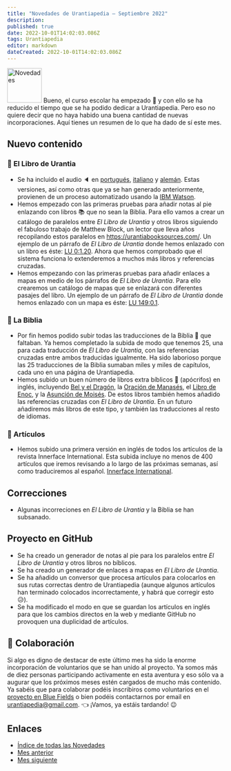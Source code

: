 ```yaml
---
title: "Novedades de Urantiapedia — Septiembre 2022"
description: 
published: true
date: 2022-10-01T14:02:03.086Z
tags: Urantiapedia
editor: markdown
dateCreated: 2022-10-01T14:02:03.086Z
---
```


<img src="/_assets/svg/icon-news.svg" alt="Novedades" style="width: 80px;"> Bueno, el curso escolar ha empezado :school: y con ello se ha reducido el tiempo que se ha podido dedicar a Urantiapedia. Pero eso no quiere decir que no haya habido una buena cantidad de nuevas incorporaciones. Aquí tienes un resumen de lo que ha dado de sí este mes.

## Nuevo contenido

### :blue_book: El Libro de Urantia

- Se ha incluido el audio :speaker: en [portugués](/pt/The_Urantia_Book/0), [italiano](/it/The_Urantia_Book/0) y [alemán](/de/The_Urantia_Book/0). Estas versiones, así como otras que ya se han generado anteriormente, provienen de un proceso automatizado usando la [IBM Watson](https://www.ibm.com/es-es/cloud/watson-speech-to-text).
- Hemos empezado con las primeras pruebas para añadir notas al pie enlazando con libros :books: que no sean la Biblia. Para ello vamos a crear un catálogo de paralelos entre _El Libro de Urantia_ y otros libros siguiendo el fabuloso trabajo de Matthew Block, un lector que lleva años recopilando estos paralelos en https://urantiabooksources.com/. Un ejemplo de un párrafo de _El Libro de Urantia_ donde hemos enlazado con un libro es éste: [LU 0:1.20](/es/The_Urantia_Book/0#p1_20). Ahora que hemos comprobado que el sistema funciona lo extenderemos a muchos más libros y referencias cruzadas.
- Hemos empezando con las primeras pruebas para añadir enlaces a mapas en medio de los párrafos de _El Libro de Urantia_. Para ello crearemos un catálogo de mapas que se enlazará con diferentes pasajes del libro. Un ejemplo de un párrafo de _El Libro de Urantia_ donde hemos enlazado con un mapa es éste: [LU 149:0.1](/es/The_Urantia_Book/149#p0_1).

### :closed_book: La Biblia

- Por fin hemos podido subir todas las traducciones de la Biblia :closed_book: que faltaban. Ya hemos completado la subida de modo que tenemos 25, una para cada traducción de _El Libro de Urantia_, con las referencias cruzadas entre ambos traducidas igualmente. Ha sido laborioso porque las 25 traducciones de la Biblia sumaban miles y miles de capítulos, cada uno en una página de Urantiapedia.
- Hemos subido un buen número de libros extra bíblicos :green_book: (apócrifos) en inglés, incluyendo [Bel y el Dragón](/en/Bible/Bel_and_the_Dragon/Index), la [Oración de Manasés](/en/Bible/Prayer_of_Manesseh/Index), el [Libro de Enoc](/en/Bible/Book_of_Enoch/Index), y la [Asunción de Moisés](/en/Bible/Assumption_of_Moses/Index). De estos libros también hemos añadido las referencias cruzadas con _El Libro de Urantia_. En un futuro añadiremos más libros de este tipo, y también las traducciones al resto de idiomas. 

### :page_with_curl: Artículos

- Hemos subido una primera versión en inglés de todos los artículos de la revista Innerface International. Esta subida incluye no menos de 400 artículos que iremos revisando a lo largo de las próximas semanas, así como traduciremos al español. [Innerface International](/en/index/articles#innerface-international).

## Correcciones

- Algunas incorreciones en _El Libro de Urantia_ y la Biblia se han subsanado.

## Proyecto en GitHub

- Se ha creado un generador de notas al pie para los paralelos entre _El Libro de Urantia_ y otros libros no bíblicos.
- Se ha creado un generador de enlaces a mapas en _El Libro de Urantia_.
- Se ha añadido un conversor que procesa artículos para colocarlos en sus rutas correctas dentro de Urantiapedia (aunque algunos artículos han terminado colocados incorrectamente, y habrá que corregir esto :disappointed_relieved:).
- Se ha modificado el modo en que se guardan los artículos en inglés para que los cambios directos en la web y mediante GitHub no provoquen una duplicidad de artículos.

## :blue_heart: Colaboración

Si algo es digno de destacar de este último mes ha sido la enorme incorporación de voluntarios que se han unido al proyecto. Ya somos más de diez personas participando activamente en esta aventura y eso sólo va a augurar que los próximos meses estén cargados de mucho más contenido. Ya sabéis que para colaborar podéis inscribiros como voluntarios en el [proyecto en Blue Fields](https://blue-fields.netlify.app/projects/292396532506821125) o bien podéis contactarnos por email en urantiapedia@gmail.com. :point_left: ¡Vamos, ya estáis tardando! :wink:

## Enlaces

- [Índice de todas las Novedades](/es/news)
- [Mes anterior](/es/news/2022/08)
- [Mes siguiente](/es/news/2022/10)